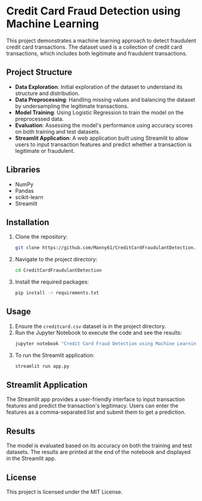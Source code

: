 
# Credit Card Fraud Detection using Machine Learning

This project demonstrates a machine learning approach to detect fraudulent credit card transactions. The dataset used is a collection of credit card transactions, which includes both legitimate and fraudulent transactions.


## Project Structure

- **Data Exploration**: Initial exploration of the dataset to understand its structure and distribution.
- **Data Preprocessing**: Handling missing values and balancing the dataset by undersampling the legitimate transactions.
- **Model Training**: Using Logistic Regression to train the model on the preprocessed data.
- **Evaluation**: Assessing the model's performance using accuracy scores on both training and test datasets.
- **Streamlit Application**: A web application built using Streamlit to allow users to input transaction features and predict whether a transaction is legitimate or fraudulent.

## Libraries


- NumPy
- Pandas
- scikit-learn
- Streamlit

## Installation

1. Clone the repository:
   ```bash
   git clone https://github.com/Manny61/CreditCardFraudulantDetection.git
   ```
2. Navigate to the project directory:
   ```bash
   cd CreditCardFraudulantDetection
   ```
3. Install the required packages:
   ```bash
   pip install -r requirements.txt
   ```

## Usage

1. Ensure the `creditcard.csv` dataset is in the project directory.
2. Run the Jupyter Notebook to execute the code and see the results:
   ```bash
   jupyter notebook "Credit Card Fraud Detection using Machine Learning.ipynb"
   ```
3. To run the Streamlit application:
   ```bash
   streamlit run app.py
   ```

## Streamlit Application

The Streamlit app provides a user-friendly interface to input transaction features and predict the transaction's legitimacy. Users can enter the features as a comma-separated list and submit them to get a prediction.

## Results

The model is evaluated based on its accuracy on both the training and test datasets. The results are printed at the end of the notebook and displayed in the Streamlit app.

## License

This project is licensed under the MIT License.
